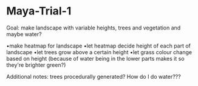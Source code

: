 # Maya-Trial-1

Goal: make landscape with variable heights, trees and vegetation and maybe water?

•make heatmap for landscape
•let heatmap decide height of each part of landscape
•let trees grow above a certain height
•let grass colour change based on height (because of water being in the lower parts makes it so they're brighter green?)


Additional notes:
trees procedurally generated?
How do I do water???
